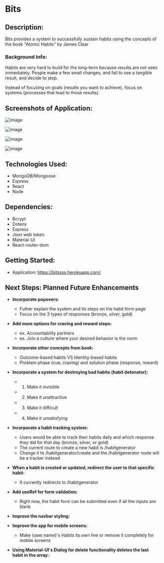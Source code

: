 # Bits

## Description:

Bits provides a system to successfully sustain habits using the concepts of the book "Atomic Habits" by James Clear

### Background Info:

Habits are very hard to build for the long-term because results are not seen immediately.
People make a few small changes, and fail to see a tangible result, and decide to stop.

Instead of focusing on goals (results you want to achieve), focus on systems (processes that lead to those results).

## Screenshots of Application:

![image](https://user-images.githubusercontent.com/62129720/121761882-9975ba00-cb00-11eb-8cc9-63a6ce56465f.png)

![image](https://user-images.githubusercontent.com/62129720/121761904-bc07d300-cb00-11eb-850f-e4969e6b2890.png)

![image](https://user-images.githubusercontent.com/62129720/121761919-d04bd000-cb00-11eb-9d61-a82ce2e96f4c.png)

![image](https://user-images.githubusercontent.com/62129720/121761943-ff624180-cb00-11eb-91a9-60fec455ef65.png)

## Technologies Used:

- MongoDB/Mongoose
- Express
- React
- Node

## Dependencies:

- Bcrypt
- Dotenv
- Express
- Json web token
- Material-UI
- React-router-dom

## Getting Started:

- Application: https://bitssss.herokuapp.com/

## Next Steps: Planned Future Enhancements

- **Incorporate popovers:**

  - Futher explain the system and its steps on the habit form page
  - Focus on the 3 types of responses (bronze, silver, gold)

- **Add more options for craving and reward steps:**

  - ex. Accountability partners
  - ex. Join a culture where your desired behavior is the norm

- **Incorporate other concepts from book:**

  - Outcome-based habits VS Identity-based habits
  - Problem phase (cue, craving) and solution phase (response, reward)

- **Incorporate a system for destroying bad habits (habit detonator):**

  - 1. Make it invisible
  - 2. Make it unattractive
  - 3. Make it difficult
  - 4. Make it unsatisfying

- **Incorporate a habit tracking system:**

  - Users would be able to track their habits daily and which response they did for that day (bronze, silver, or gold)
  - The current route to create a new habit is /habitgenerator
  - Change it to /habitgenerator/create and the /habitgenerator route will be a tracker instead

- **When a habit is created or updated, redirect the user to that specific habit:**

  - It currently redirects to /habitgenerator

- **Add useRef for form validation:**

  - Right now, the habit form can be submitted even if all the inputs are blank

- **Improve the navbar styling:**

- **Improve the app for mobile screens:**

  - Make {user.name}'s Habits its own line or remove it completely for mobile screens

- **Using Material-UI's Dialog for delete functionality deletes the last habit in the array:**
